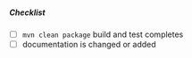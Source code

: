 <!--
Thank you for your pull request. Please provide a description above and review
the requirements below.
-->

##### Checklist
<!-- Remove items that do not apply. For completed items, change [ ] to [x]. -->

- [ ] `mvn clean package` build and test completes
- [ ] documentation is changed or added